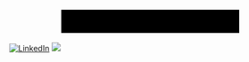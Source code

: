 <p align="center">
	<img src="https://github.com/hassaannahmed/hassaannahmed/blob/master/me.gif?raw=truef">
</p
<p align="center">
	<a href="https://www.linkedin.com/in/hassaan-ahmed-a51b50182/"><img src="https://img.shields.io/badge/LinkedIn--_.svg?style=social&logo=linkedin" alt="LinkedIn"></a>
	<a href="http://hassaan.codes"><img src="https://img.shields.io/static/v1?label=ME&message=hassaan.codes"></a>
</p>
